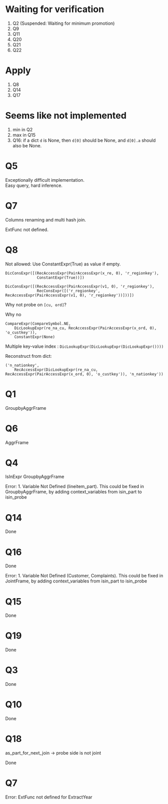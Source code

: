 # Waiting for verification
1. Q2 (Suspended: Waiting for minimum promotion)
2. Q9
3. Q11
4. Q20
5. Q21
6. Q22

# Apply
1. Q8
2. Q14
4. Q17

# Seems like not implemented
1. min in Q2
2. max in Q15
3. Q16: if a dict `d` is None, then `d[0]` should be None, and `d[0].a` should also be None.

# Q5
Exceptionally difficult implementation.  
Easy query, hard inference.

# Q7
Columns renaming and multi hash join.

ExtFunc not defined.

# Q8
Not allowed: Use ConstantExpr(True) as value if empty.
```
DicConsExpr([(RecAccessExpr(PairAccessExpr(x_re, 0), 'r_regionkey'), 
              ConstantExpr(True))])
```

```
DicConsExpr([(RecAccessExpr(PairAccessExpr(v1, 0), 'r_regionkey'), 
              RecConsExpr([('r_regionkey', RecAccessExpr(PairAccessExpr(v1, 0), 'r_regionkey'))]))])
```

Why not probe on `[cu, ord]`?

Why no 
```
CompareExpr(CompareSymbol.NE, 
    DicLookupExpr(re_na_cu, RecAccessExpr(PairAccessExpr(x_ord, 0), 'o_custkey')), 
    ConstantExpr(None)
```

Multiple key-value index : `DicLookupExpr(DicLookupExpr(DicLookupExpr())))`

Reconstruct from dict: 

```
('n_nationkey', 
    RecAccessExpr(DicLookupExpr(re_na_cu, RecAccessExpr(PairAccessExpr(x_ord, 0), 'o_custkey')), 'n_nationkey'))
```

# Q1
GroupbyAggrFrame

# Q6
AggrFrame

# Q4
IsInExpr
GroupbyAggrFrame

Error: 
    1. Variable Not Defined (lineitem_part). 
        This could be fixed in GroupbyAggrFrame, by adding context_variables from isin_part to isin_probe

# Q14

Done

# Q16

Done

Error: 
    1. Variable Not Defined (Customer, Complaints). 
        This could be fixed in JointFrame, by adding context_variables from isin_part to isin_probe

# Q15

Done

# Q19

Done

# Q3

Done

# Q10

Done

# Q18

as_part_for_next_join -> probe side is not joint

Done

# Q7

Error: ExtFunc not defined for ExtractYear
